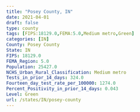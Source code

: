 ```yaml
---
title: "Posey County, IN"
date: 2021-04-01
draft: false
type: county
tags: [FIPS:18129.0,FEMA:5.0,Medium metro,Green]
categories: [IN]
County: Posey County
State: IN
FIPS: 18129.0
FEMA_Region: 5.0
Population: 25427.0
NCHS_Urban_Rural_Classification: Medium metro
Tests_in_prior_14_days: 324.0
Fourteen_day_test_rate_per_100000: 1274.0
Percent_Positivity_in_prior_14_days: 0.043
Level: Green
url: /states/IN/posey-county
---
```



